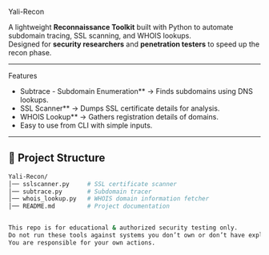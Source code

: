  Yali-Recon

A lightweight **Reconnaissance Toolkit** built with Python to automate subdomain tracing, SSL scanning, and WHOIS lookups.  
Designed for **security researchers** and **penetration testers** to speed up the recon phase.

---

 Features

- Subtrace  - Subdomain Enumeration** → Finds subdomains using DNS lookups.  
- SSL Scanner** → Dumps SSL certificate details for analysis.  
- WHOIS Lookup** → Gathers registration details of domains.  
- Easy to use from CLI with simple inputs.  

---

## 📂 Project Structure

```bash
Yali-Recon/
│── sslscanner.py     # SSL certificate scanner
│── subtrace.py       # Subdomain tracer
│── whois_lookup.py   # WHOIS domain information fetcher
│── README.md         # Project documentation


This repo is for educational & authorized security testing only.
Do not run these tools against systems you don’t own or don’t have explicit permission to test.
You are responsible for your own actions.
